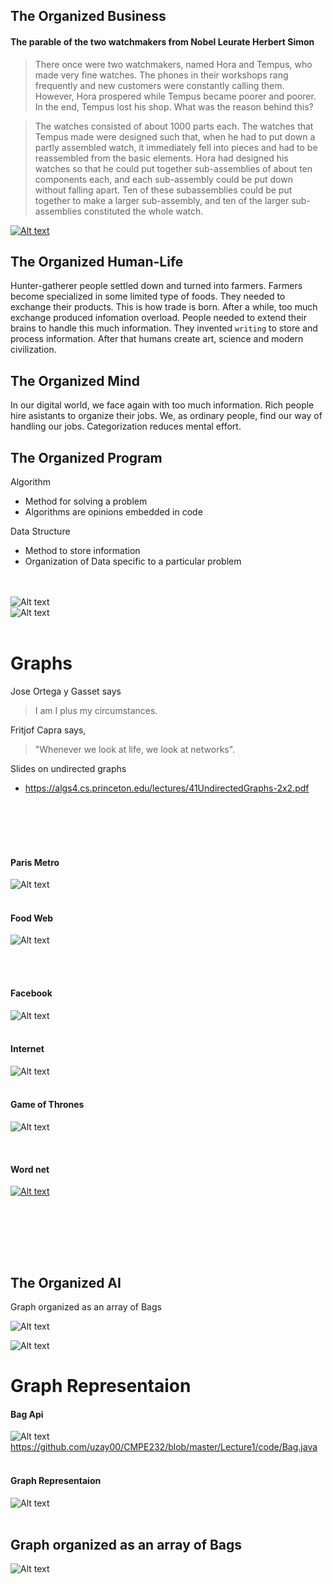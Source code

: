 

## The Organized Business
#### The parable of the two watchmakers from Nobel Leurate Herbert Simon


> There once were two watchmakers, named Hora and Tempus, who made very fine watches. The phones in their workshops rang frequently and new customers were constantly calling them. However, Hora prospered while Tempus became poorer and poorer. In the end, Tempus lost his shop. What was the reason behind this?

>  The watches consisted of about 1000 parts each. The watches that Tempus made were designed such that, when he had to put down a partly assembled watch, it immediately fell into pieces and had to be reassembled from the basic elements. Hora had designed his watches so that he could put together sub-assemblies of about ten components each, and each sub-assembly could be put down without falling apart. Ten of these subassemblies could be put together to make a larger sub-assembly, and ten of the larger sub-assemblies constituted the whole watch.


[![Alt text](https://img.youtube.com/vi/H6a5Hbd59AA/0.jpg)](https://www.youtube.com/watch?v=H6a5Hbd59AA)




## The Organized Human-Life

Hunter-gatherer people settled down and turned into farmers. Farmers become specialized in some limited type of foods. They needed to exchange their products. This is how trade is born. After a while, too much exchange produced infomation overload. People needed to extend their brains to handle this much information. They invented `writing` to store and process information. After that humans create art, science and modern civilization.   

## The Organized Mind
In our digital world, we face again with too much information. Rich people hire asistants to organize their jobs. We, as ordinary people, find our way of handling our jobs. Categorization reduces mental effort.  


## The Organized Program

Algorithm
  * Method for solving a problem
  * Algorithms are opinions embedded in code
  
Data Structure
  * Method to store information
  * Organization of Data specific to a particular problem

<br><br>
![Alt text](figure/binarysearch.png)
<br>
![Alt text](figure/binarysearchtree.png)
<br><br>

# Graphs
Jose Ortega y Gasset says
> I am I plus my circumstances. 

Fritjof Capra says, 
> "Whenever we look at life, we look at networks". 

Slides on undirected graphs
 * https://algs4.cs.princeton.edu/lectures/41UndirectedGraphs-2x2.pdf
 
<br><br><br><br> 


#### Paris Metro
![Alt text](figure/paris.png)
 <br><br>
 
#### Food Web
![Alt text](https://static1.squarespace.com/static/53ecdafde4b07f0225df2a99/t/593ff4b7d1758e35c364e8c7/1497363652681/?format=1500w)

 <br><br>
 

 

#### Facebook
![Alt text](figure/facebook.png)
 <br><br>
 
#### Internet
![Alt text](figure/internet.png)
<br><br>  

#### Game of Thrones
![Alt text](https://c-7npsfqifvt34x24tx2eieovyx2edpn.g00.sfgate.com/g00/3_c-7x78x78x78.tghbuf.dpn_/c-7NPSFQIFVT34x24iuuqtx3ax2fx2ft.ieovy.dpnx2fqipuptx2f56x2f25x2f55x2f0861801x2f5x2f031y031.qohx3fj21d.nbslx3djnbhf_$/$/$/$/$/$/$/$)

 <br>
 
#### Word net
[![Alt text](figure/wordnet.png)](https://www.codeproject.com/Articles/11835/WordNet-based-semantic-similarity-measurement)

 <br><br>
 
 
 <br><br> 
 
 
 
 ## The Organized AI
  Graph organized as an array of Bags
  
 ![Alt text](https://media.wired.com/photos/59dbddde0cd98134b30dc460/master/w_1000,c_limit/graph-IL.jpg)
 
 ![Alt text](figure/deep-learning-graphic.jpg)
 
 
 # Graph Representaion
 
 #### Bag Api
![Alt text](figure/bag.png)
https://github.com/uzay00/CMPE232/blob/master/Lecture1/code/Bag.java
 <br><br>
 
#### Graph Representaion
![Alt text](figure/graphrepresentation.png) 
<br><br>   
 
 
 ## Graph organized as an array of Bags
![Alt text](figure/graphcode.png) 
<br><br>  
